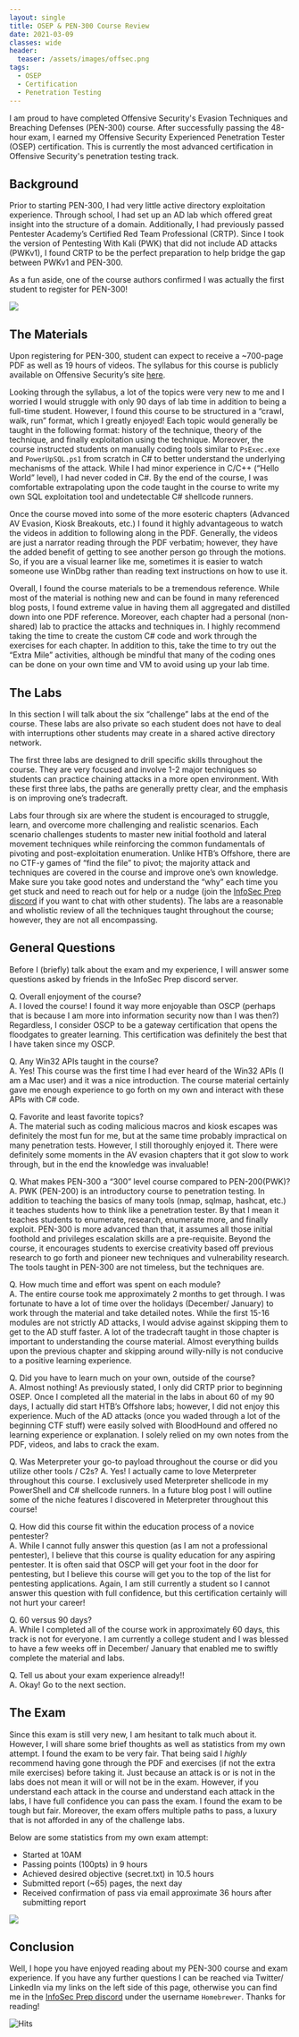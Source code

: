 ```yaml
---
layout: single
title: OSEP & PEN-300 Course Review
date: 2021-03-09
classes: wide
header:
  teaser: /assets/images/offsec.png
tags:
  - OSEP
  - Certification
  - Penetration Testing
--- 
```


I am proud to have completed Offensive Security's Evasion Techniques and Breaching Defenses (PEN-300) course. After successfully passing the 48-hour exam, I earned my Offensive Security Experienced Penetration Tester (OSEP) certification. This is currently the most advanced certification in Offensive Security's penetration testing track.

## Background

Prior to starting PEN-300, I had very little active directory exploitation experience. Through school, I had set up an AD lab which offered great insight into the structure of a domain. Additionally, I had previously passed Pentester Academy’s Certified Red Team Professional (CRTP). Since I took the version of Pentesting With Kali (PWK) that did not include AD attacks (PWKv1), I found CRTP to be the perfect preparation to help bridge the gap between PWKv1 and PEN-300. 

As a fun aside, one of the course authors confirmed I was actually the first student to register for PEN-300!

![](/assets/images/osep/1.png)  

## The Materials

Upon registering for PEN-300, student can expect to receive a ~700-page PDF as well as 19 hours of videos. The syllabus for this course is publicly available on Offensive Security’s site [here](https://www.offensive-security.com/documentation/PEN300-Syllabus.pdf). 

Looking through the syllabus, a lot of the topics were very new to me and I worried I would struggle with only 90 days of lab time in addition to being a full-time student. However, I found this course to be structured in a “crawl, walk, run” format, which I greatly enjoyed! Each topic would generally be taught in the following format: history of the technique, theory of the technique, and finally exploitation using the technique. Moreover, the course instructed students on manually coding tools similar to `PsExec.exe` and `PowerUpSQL.ps1` from scratch in C# to better understand the underlying mechanisms of the attack. While I had minor experience in C/C++ (“Hello World” level), I had never coded in C#. By the end of the course, I was comfortable extrapolating upon the code taught in the course to write my own SQL exploitation tool and undetectable C# shellcode runners.

Once the course moved into some of the more esoteric chapters (Advanced AV Evasion, Kiosk Breakouts, etc.) I found it highly advantageous to watch the videos in addition to following along in the PDF. Generally, the videos are just a narrator reading through the PDF verbatim; however, they have the added benefit of getting to see another person go through the motions. So, if you are a visual learner like me, sometimes it is easier to watch someone use WinDbg rather than reading text instructions on how to use it.

Overall, I found the course materials to be a tremendous reference. While most of the material is nothing new and can be found in many referenced blog posts, I found extreme value in having them all aggregated and distilled down into one PDF reference. Moreover, each chapter had a personal (non-shared) lab to practice the attacks and techniques in. I highly recommend taking the time to create the custom C# code and work through the exercises for each chapter. In addition to this, take the time to try out the “Extra Mile” activities, although be mindful that many of the coding ones can be done on your own time and VM to avoid using up your lab time.

## The Labs

In this section I will talk about the six “challenge” labs at the end of the course. These labs are also private so each student does not have to deal with interruptions other students may create in a shared active directory network.

The first three labs are designed to drill specific skills throughout the course. They are very focused and involve 1-2 major techniques so students can practice chaining attacks in a more open environment. With these first three labs, the paths are generally pretty clear, and the emphasis is on improving one’s tradecraft. 

Labs four through six are where the student is encouraged to struggle, learn, and overcome more challenging and realistic scenarios. Each scenario challenges students to master new initial foothold and lateral movement techniques while reinforcing the common fundamentals of pivoting and post-exploitation enumeration. Unlike HTB’s Offshore, there are no CTF-y games of “find the file” to pivot; the majority attack and techniques are covered in the course and improve one’s own knowledge. Make sure you take good notes and understand the “why” each time you get stuck and need to reach out for help or a nudge (join the [InfoSec Prep discord](https://discord.gg/ABmvaUUEyR) if you want to chat with other students). The labs are a reasonable and wholistic review of all the techniques taught throughout the course; however, they are not all encompassing.

## General Questions

Before I (briefly) talk about the exam and my experience, I will answer some questions asked by friends in the InfoSec Prep discord server.

Q. Overall enjoyment of the course?  
A. I loved the course! I found it way more enjoyable than OSCP (perhaps that is because I am more into information security now than I was then?) Regardless, I consider OSCP to be a gateway certification that opens the floodgates to greater learning. This certification was definitely the best that I have taken since my OSCP.

Q. Any Win32 APIs taught in the course?  
A. Yes! This course was the first time I had ever heard of the Win32 APIs (I am a Mac user) and it was a nice introduction. The course material certainly gave me enough experience to go forth on my own and interact with these APIs with C# code.

Q. Favorite and least favorite topics?  
A. The material such as coding malicious macros and kiosk escapes was definitely the most fun for me, but at the same time probably impractical on many penetration tests. However, I still thoroughly enjoyed it. There were definitely some moments in the AV evasion chapters that it got slow to work through, but in the end the knowledge was invaluable!

Q. What makes PEN-300 a “300” level course compared to PEN-200(PWK)?  
A. PWK (PEN-200) is an introductory course to penetration testing. In addition to teaching the basics of many tools (nmap, sqlmap, hashcat, etc.) it teaches students how to think like a penetration tester. By that I mean it teaches students to enumerate, research, enumerate more, and finally exploit. PEN-300 is more advanced than that, it assumes all those initial foothold and privileges escalation skills are a pre-requisite. Beyond the course, it encourages students to exercise creativity based off previous research to go forth and pioneer new techniques and vulnerability research. The tools taught in PEN-300 are not timeless, but the techniques are.

Q. How much time and effort was spent on each module?  
A. The entire course took me approximately 2 months to get through. I was fortunate to have a lot of time over the holidays (December/ January) to work through the material and take detailed notes. While the first 15-16 modules are not strictly AD attacks, I would advise against skipping them to get to the AD stuff faster. A lot of the tradecraft taught in those chapter is important to understanding the course material. Almost everything builds upon the previous chapter and skipping around willy-nilly is not conducive to a positive learning experience. 

Q. Did you have to learn much on your own, outside of the course?  
A. Almost nothing! As previously stated, I only did CRTP prior to beginning OSEP. Once I completed all the material in the labs in about 60 of my 90 days, I actually did start HTB’s Offshore labs; however, I did not enjoy this experience. Much of the AD attacks (once you waded through a lot of the beginning CTF stuff) were easily solved with BloodHound and offered no learning experience or explanation. I solely relied on my own notes from the PDF, videos, and labs to crack the exam.

Q. Was Meterpreter your go-to payload throughout the course or did you utilize other tools / C2s? 
A. Yes! I actually came to love Meterpreter throughout this course. I exclusively used Meterpreter shellcode in my PowerShell and C# shellcode runners. In a future blog post I will outline some of the niche features I discovered in Meterpreter throughout this course!  

Q. How did this course fit within the education process of a novice pentester?  
A. While I cannot fully answer this question (as I am not a professional pentester), I believe that this course is quality education for any aspiring pentester. It is often said that OSCP will get your foot in the door for pentesting, but I believe this course will get you to the top of the list for pentesting applications. Again, I am still currently a student so I cannot answer this question with full confidence, but this certification certainly will not hurt your career!  

Q. 60 versus 90 days?  
A. While I completed all of the course work in approximately 60 days, this track is not for everyone. I am currently a college student and I was blessed to have a few weeks off in December/ January that enabled me to swiftly complete the material and labs.  

Q. Tell us about your exam experience already!!  
A. Okay! Go to the next section.  

## The Exam  

Since this exam is still very new, I am hesitant to talk much about it. However, I will share some brief thoughts as well as statistics from my own attempt. I found the exam to be very fair. That being said I *highly* recommend having gone through the PDF and exercises (if not the extra mile exercises) before taking it. Just because an attack is or is not in the labs does not mean it will or will not be in the exam. However, if you understand each attack in the course and understand each attack in the labs, I have full confidence you can pass the exam. I found the exam to be tough but fair. Moreover, the exam offers multiple paths to pass, a luxury that is not afforded in any of the challenge labs.  

Below are some statistics from my own exam attempt:
-	Started at 10AM
-	Passing points (100pts) in 9 hours
-	Achieved desired objective (secret.txt) in 10.5 hours
-	Submitted report (~65) pages, the next day
-	Received confirmation of pass via email approximate 36 hours after submitting report  

![](/assets/images/osep/2.png)  

## Conclusion

Well, I hope you have enjoyed reading about my PEN-300 course and exam experience. If you have any further questions I can be reached via Twitter/ LinkedIn via my links on the left side of this page, otherwise you can find me in the [InfoSec Prep discord](https://discord.gg/ABmvaUUEyR) under the username `Homebrewer`. Thanks for reading!

![Hits](https://hitcounter.pythonanywhere.com/count/tag.svg?url=https%3A%2F%2Fcinzinga.com%2FOSEP-PEN-300-Review%2F)
